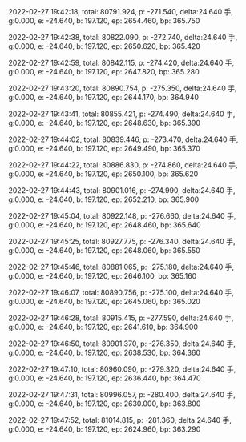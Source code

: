 2022-02-27 19:42:18, total: 80791.924, p: -271.540, delta:24.640 手, g:0.000, e: -24.640, b: 197.120, ep: 2654.460, bp: 365.750

2022-02-27 19:42:38, total: 80822.090, p: -272.740, delta:24.640 手, g:0.000, e: -24.640, b: 197.120, ep: 2650.620, bp: 365.420

2022-02-27 19:42:59, total: 80842.115, p: -274.420, delta:24.640 手, g:0.000, e: -24.640, b: 197.120, ep: 2647.820, bp: 365.280

2022-02-27 19:43:20, total: 80890.754, p: -275.350, delta:24.640 手, g:0.000, e: -24.640, b: 197.120, ep: 2644.170, bp: 364.940

2022-02-27 19:43:41, total: 80855.421, p: -274.490, delta:24.640 手, g:0.000, e: -24.640, b: 197.120, ep: 2648.630, bp: 365.390

2022-02-27 19:44:02, total: 80839.446, p: -273.470, delta:24.640 手, g:0.000, e: -24.640, b: 197.120, ep: 2649.490, bp: 365.370

2022-02-27 19:44:22, total: 80886.830, p: -274.860, delta:24.640 手, g:0.000, e: -24.640, b: 197.120, ep: 2650.100, bp: 365.620

2022-02-27 19:44:43, total: 80901.016, p: -274.990, delta:24.640 手, g:0.000, e: -24.640, b: 197.120, ep: 2652.210, bp: 365.900

2022-02-27 19:45:04, total: 80922.148, p: -276.660, delta:24.640 手, g:0.000, e: -24.640, b: 197.120, ep: 2648.460, bp: 365.640

2022-02-27 19:45:25, total: 80927.775, p: -276.340, delta:24.640 手, g:0.000, e: -24.640, b: 197.120, ep: 2648.060, bp: 365.550

2022-02-27 19:45:46, total: 80881.065, p: -275.180, delta:24.640 手, g:0.000, e: -24.640, b: 197.120, ep: 2646.100, bp: 365.160

2022-02-27 19:46:07, total: 80890.756, p: -275.100, delta:24.640 手, g:0.000, e: -24.640, b: 197.120, ep: 2645.060, bp: 365.020

2022-02-27 19:46:28, total: 80915.415, p: -277.590, delta:24.640 手, g:0.000, e: -24.640, b: 197.120, ep: 2641.610, bp: 364.900

2022-02-27 19:46:50, total: 80901.370, p: -276.350, delta:24.640 手, g:0.000, e: -24.640, b: 197.120, ep: 2638.530, bp: 364.360

2022-02-27 19:47:10, total: 80960.090, p: -279.320, delta:24.640 手, g:0.000, e: -24.640, b: 197.120, ep: 2636.440, bp: 364.470

2022-02-27 19:47:31, total: 80996.057, p: -280.400, delta:24.640 手, g:0.000, e: -24.640, b: 197.120, ep: 2630.000, bp: 363.800

2022-02-27 19:47:52, total: 81014.815, p: -281.360, delta:24.640 手, g:0.000, e: -24.640, b: 197.120, ep: 2624.960, bp: 363.290